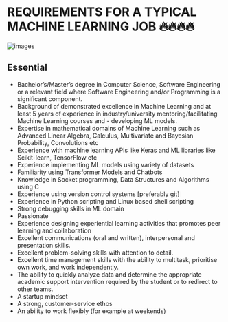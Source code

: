 # REQUIREMENTS FOR A TYPICAL MACHINE LEARNING JOB 🔥🔥🔥🔥
![images](https://user-images.githubusercontent.com/110787129/223818638-53b4f3b3-8b55-4bcb-b4c0-4ce89cb0e413.jpg)
## Essential
- Bachelor’s/Master’s degree in Computer Science, Software Engineering or a relevant field where Software Engineering and/or Programming is a significant component.
- Background of demonstrated excellence in Machine Learning and at least 5 years of experience in industry/university mentoring/facilitating Machine Learning courses and - developing ML models.
- Expertise in mathematical domains of Machine Learning such as Advanced Linear Algebra, Calculus, Multivariate and Bayesian Probability, Convolutions etc
- Experience with machine learning APIs like Keras and ML libraries like Scikit-learn, TensorFlow etc
- Experience implementing ML models using variety of datasets
- Familiarity using Transformer Models and Chatbots
- Knowledge in Socket programming, Data Structures and Algorithms using C
- Experience using version control systems [preferably git]
- Experience in Python scripting and Linux based shell scripting
- Strong debugging skills in ML domain
- Passionate
- Experience designing experiential learning activities that promotes peer learning and collaboration
- Excellent communications (oral and written), interpersonal and presentation skills.
- Excellent problem-solving skills with attention to detail.
- Excellent time management skills with the ability to multitask, prioritise own work, and work independently.
- The ability to quickly analyze data and determine the appropriate academic support intervention required by the student or to redirect to other teams.
- A startup mindset
- A strong, customer-service ethos
- An ability to work flexibly (for example at weekends)
